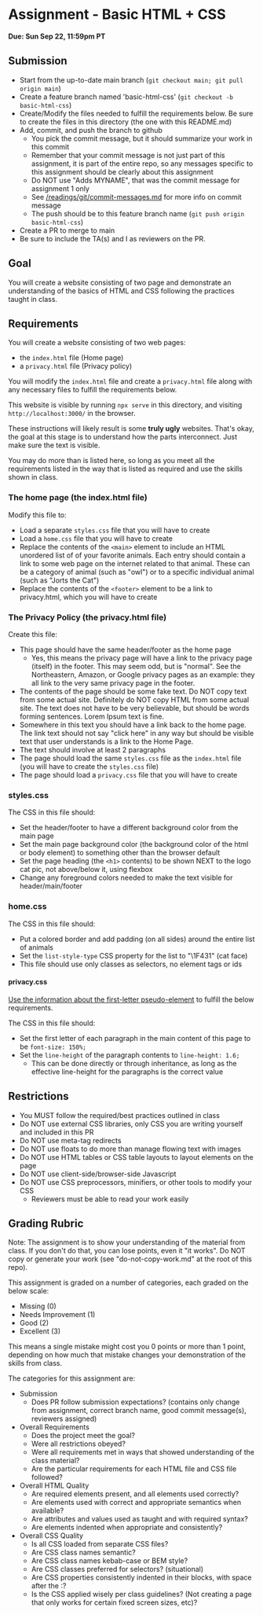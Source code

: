 # Assignment - Basic HTML + CSS

**Due: Sun Sep 22, 11:59pm PT**

## Submission

* Start from the up-to-date main branch (`git checkout main; git pull origin main`)
* Create a feature branch named 'basic-html-css' (`git checkout -b basic-html-css`)
* Create/Modify the files needed to fulfill the requirements below.  Be sure to create the files in this directory (the one with this README.md)
* Add, commit, and push the branch to github
    - You pick the commit message, but it should summarize your work in this commit
    - Remember that your commit message is not just part of this assignment, it is part of the entire repo, so any messages specific to this assignment should be clearly about this assignment
    - Do NOT use "Adds MYNAME", that was the commit message for assignment 1 only
    - See [/readings/git/commit-messages.md](/readings/git/commit-messages.md) for more info on commit message
    - The push should be to this feature branch name (`git push origin basic-html-css`) 
* Create a PR to merge to main
* Be sure to include the TA(s) and I as reviewers on the PR.  

## Goal

You will create a website consisting of two page and demonstrate an understanding of the basics of HTML and CSS following the practices taught in class.

## Requirements

You will create a website consisting of two web pages:
- the `index.html` file (Home page)
- a `privacy.html` file (Privacy policy)

You will modify the `index.html` file and create a `privacy.html` file along with any necessary files to fulfill the requirements below.

This website is visible by running `npx serve` in this directory, and visiting `http://localhost:3000/` in the browser.

These instructions will likely result is some **truly ugly** websites. That's okay, the goal at this stage is to understand how the parts interconnect. Just make sure the text is visible.

You may do more than is listed here, so long as you meet all the requirements listed in the way that is listed as required and use the skills shown in class.

### The home page (the index.html file)

Modify this file to:
- Load a separate `styles.css` file that you will have to create
- Load a `home.css` file that you will have to create
- Replace the contents of the `<main>` element to include an HTML unordered list of of your favorite animals. Each entry should contain a link to some web page on the internet related to that animal. These can be a category of animal (such as "owl") or to a specific individual animal (such as "Jorts the Cat")
- Replace the contents of the `<footer>` element to be a link to privacy.html, which you will have to create

### The Privacy Policy (the privacy.html file)

Create this file:
- This page should have the same header/footer as the home page
  - Yes, this means the privacy page will have a link to the privacy page (itself) in the footer.  This may seem odd, but is "normal".  See the Northeastern, Amazon, or Google privacy pages as an example: they all link to the very same privacy page in the footer.
- The contents of the page should be some fake text.  Do NOT copy text from some actual site.  Definitely do NOT copy HTML from some actual site.  The text does not have to be very believable, but should be words forming sentences.  Lorem Ipsum text is fine. 
- Somewhere in this text you should have a link back to the home page.  The link text should not say "click here" in any way but should be visible text that user understands is a link to the Home Page.
- The text should involve at least 2 paragraphs
- The page should load the same `styles.css` file as the `index.html` file (you will have to create the `styles.css` file)
- The page should load a `privacy.css` file that you will have to create

### styles.css

The CSS in this file should:
- Set the header/footer to have a different background color from the main page
- Set the main page background color (the background color of the html or body element) to something other than the browser default
- Set the page heading (the `<h1>` contents) to be shown NEXT to the logo cat pic, not above/below it, using flexbox
- Change any foreground colors needed to make the text visible for header/main/footer

### home.css

The CSS in this file should:
- Put a colored border and add padding (on all sides) around the entire list of animals
- Set the `list-style-type` CSS property for the list to "\1F431" (cat face)
- This file should use only classes as selectors, no element tags or ids

#### privacy.css

[Use the information about the first-letter pseudo-element](https://developer.mozilla.org/en-US/docs/Web/CSS/::first-letter) to fulfill the below requirements.

The CSS in this file should:
- Set the first letter of each paragraph in the main content of this page to be `font-size: 150%;` 
- Set the `line-height` of the paragraph contents to `line-height: 1.6;`
    - This can be done directly or through inheritance, as long as the effective line-height for the paragraphs is the correct value

## Restrictions
* You MUST follow the required/best practices outlined in class
* Do NOT use external CSS libraries, only CSS you are writing yourself and included in this PR
* Do NOT use meta-tag redirects
* Do NOT use floats to do more than manage flowing text with images
* Do NOT use HTML tables or CSS table layouts to layout elements on the page
* Do NOT use client-side/browser-side Javascript
* Do NOT use CSS preprocessors, minifiers, or other tools to modify your CSS
  * Reviewers must be able to read your work easily

## Grading Rubric

Note: The assignment is to show your understanding of the material from class.  If you don't do that, you can lose points, even it "it works".  Do NOT copy or generate your work (see "do-not-copy-work.md" at the root of this repo).

This assignment is graded on a number of categories, each graded on the below scale:
- Missing (0)
- Needs Improvement (1)
- Good (2)
- Excellent (3)

This means a single mistake might cost you 0 points or more than 1 point, depending on how much that mistake changes your demonstration of the skills from class.

The categories for this assignment are:
- Submission
    - Does PR follow submission expectations?  (contains only change from assignment, correct branch name, good commit message(s), reviewers assigned)
- Overall Requirements
    - Does the project meet the goal?
    - Were all restrictions obeyed?
    - Were all requirements met in ways that showed understanding of the class material?
    - Are the particular requirements for each HTML file and CSS file followed?
- Overall HTML Quality
    - Are required elements present, and all elements used correctly?
    - Are elements used with correct and appropriate semantics when available?
    - Are attributes and values used as taught and with required syntax?
    - Are elements indented when appropriate and consistently?
- Overall CSS Quality
    - Is all CSS loaded from separate CSS files?
    - Are CSS class names semantic?
    - Are CSS class names kebab-case or BEM style?
    - Are CSS classes preferred for selectors? (situational)
    - Are CSS properties consistently indented in their blocks, with space after the :?
    - Is the CSS applied wisely per class guidelines? (Not creating a page that only works for certain fixed screen sizes, etc)?


